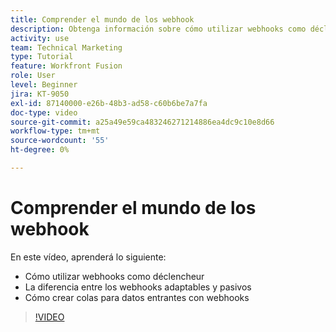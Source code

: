 ```yaml
---
title: Comprender el mundo de los webhook
description: Obtenga información sobre cómo utilizar webhooks como déclencheur y cómo crear colas para los datos entrantes con webhooks, todo en [!DNL Adobe Workfront Fusion].
activity: use
team: Technical Marketing
type: Tutorial
feature: Workfront Fusion
role: User
level: Beginner
jira: KT-9050
exl-id: 87140000-e26b-48b3-ad58-c60b6be7a7fa
doc-type: video
source-git-commit: a25a49e59ca483246271214886ea4dc9c10e8d66
workflow-type: tm+mt
source-wordcount: '55'
ht-degree: 0%

---
```


# Comprender el mundo de los webhook

En este vídeo, aprenderá lo siguiente:

* Cómo utilizar webhooks como déclencheur
* La diferencia entre los webhooks adaptables y pasivos
* Cómo crear colas para datos entrantes con webhooks

>[!VIDEO](https://video.tv.adobe.com/v/335291/?quality=12&learn=on)
